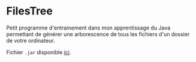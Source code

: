 # FilesTree
Petit programme d'entrainement dans mon apprentissage du Java permettant de générer une arborescence de tous les fichiers d'un dossier de votre ordinateur.

Fichier `.jar` disponible [ici](https://github.com/TheGabDooSan/FilesTree/tree/master/out/artifacts/Tree_jar).
